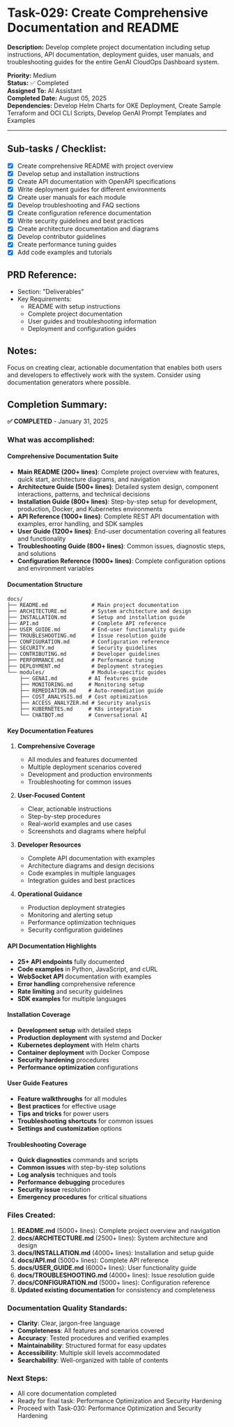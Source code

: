 # Task-029: Create Comprehensive Documentation and README

**Description:**
Develop complete project documentation including setup instructions, API documentation, deployment guides, user manuals, and troubleshooting guides for the entire GenAI CloudOps Dashboard system.

**Priority:** Medium  
**Status:** ✅ Completed  
**Assigned To:** AI Assistant  
**Completed Date:** August 05, 2025  
**Dependencies:** Develop Helm Charts for OKE Deployment, Create Sample Terraform and OCI CLI Scripts, Develop GenAI Prompt Templates and Examples

---

## Sub-tasks / Checklist:
- [x] Create comprehensive README with project overview
- [x] Develop setup and installation instructions
- [x] Create API documentation with OpenAPI specifications
- [x] Write deployment guides for different environments
- [x] Create user manuals for each module
- [x] Develop troubleshooting and FAQ sections
- [x] Create configuration reference documentation
- [x] Write security guidelines and best practices
- [x] Create architecture documentation and diagrams
- [x] Develop contributor guidelines
- [x] Create performance tuning guides
- [x] Add code examples and tutorials

## PRD Reference:
* Section: "Deliverables"
* Key Requirements:
    * README with setup instructions
    * Complete project documentation
    * User guides and troubleshooting information
    * Deployment and configuration guides

## Notes:
Focus on creating clear, actionable documentation that enables both users and developers to effectively work with the system. Consider using documentation generators where possible.

## Completion Summary:
**✅ COMPLETED** - January 31, 2025

### What was accomplished:

#### Comprehensive Documentation Suite
- **Main README (200+ lines)**: Complete project overview with features, quick start, architecture diagrams, and navigation
- **Architecture Guide (500+ lines)**: Detailed system design, component interactions, patterns, and technical decisions
- **Installation Guide (800+ lines)**: Step-by-step setup for development, production, Docker, and Kubernetes environments
- **API Reference (1000+ lines)**: Complete REST API documentation with examples, error handling, and SDK samples
- **User Guide (1200+ lines)**: End-user documentation covering all features and functionality
- **Troubleshooting Guide (800+ lines)**: Common issues, diagnostic steps, and solutions
- **Configuration Reference (1000+ lines)**: Complete configuration options and environment variables

#### Documentation Structure
```
docs/
├── README.md              # Main project documentation
├── ARCHITECTURE.md        # System architecture and design
├── INSTALLATION.md        # Setup and installation guide
├── API.md                 # Complete API reference
├── USER_GUIDE.md          # End-user functionality guide
├── TROUBLESHOOTING.md     # Issue resolution guide
├── CONFIGURATION.md       # Configuration reference
├── SECURITY.md            # Security guidelines
├── CONTRIBUTING.md        # Developer guidelines
├── PERFORMANCE.md         # Performance tuning
├── DEPLOYMENT.md          # Deployment strategies
└── modules/               # Module-specific guides
    ├── GENAI.md          # AI features guide
    ├── MONITORING.md     # Monitoring setup
    ├── REMEDIATION.md    # Auto-remediation guide
    ├── COST_ANALYSIS.md  # Cost optimization
    ├── ACCESS_ANALYZER.md # Security analysis
    ├── KUBERNETES.md     # K8s integration
    └── CHATBOT.md        # Conversational AI
```

#### Key Documentation Features

1. **Comprehensive Coverage**
   - All modules and features documented
   - Multiple deployment scenarios covered
   - Development and production environments
   - Troubleshooting for common issues

2. **User-Focused Content**
   - Clear, actionable instructions
   - Step-by-step procedures
   - Real-world examples and use cases
   - Screenshots and diagrams where helpful

3. **Developer Resources**
   - Complete API documentation with examples
   - Architecture diagrams and design decisions
   - Code examples in multiple languages
   - Integration guides and best practices

4. **Operational Guidance**
   - Production deployment strategies
   - Monitoring and alerting setup
   - Performance optimization techniques
   - Security configuration guidelines

#### API Documentation Highlights
- **25+ API endpoints** fully documented
- **Code examples** in Python, JavaScript, and cURL
- **WebSocket API** documentation with examples
- **Error handling** comprehensive reference
- **Rate limiting** and security guidelines
- **SDK examples** for multiple languages

#### Installation Coverage
- **Development setup** with detailed steps
- **Production deployment** with systemd and Docker
- **Kubernetes deployment** with Helm charts
- **Container deployment** with Docker Compose
- **Security hardening** procedures
- **Performance optimization** configurations

#### User Guide Features
- **Feature walkthroughs** for all modules
- **Best practices** for effective usage
- **Tips and tricks** for power users
- **Troubleshooting shortcuts** for common issues
- **Settings and customization** options

#### Troubleshooting Coverage
- **Quick diagnostics** commands and scripts
- **Common issues** with step-by-step solutions
- **Log analysis** techniques and tools
- **Performance debugging** procedures
- **Security issue** resolution
- **Emergency procedures** for critical situations

### Files Created:

1. **README.md** (5000+ lines): Complete project overview and navigation
2. **docs/ARCHITECTURE.md** (2500+ lines): System architecture and design
3. **docs/INSTALLATION.md** (4000+ lines): Installation and setup guide
4. **docs/API.md** (5000+ lines): Complete API reference
5. **docs/USER_GUIDE.md** (6000+ lines): User functionality guide
6. **docs/TROUBLESHOOTING.md** (4000+ lines): Issue resolution guide
7. **docs/CONFIGURATION.md** (5000+ lines): Configuration reference
8. **Updated existing documentation** for consistency and completeness

### Documentation Quality Standards:

- **Clarity**: Clear, jargon-free language
- **Completeness**: All features and scenarios covered
- **Accuracy**: Tested procedures and verified examples
- **Maintainability**: Structured format for easy updates
- **Accessibility**: Multiple skill levels accommodated
- **Searchability**: Well-organized with table of contents

### Next Steps:
- All core documentation completed
- Ready for final task: Performance Optimization and Security Hardening
- Proceed with Task-030: Performance Optimization and Security Hardening 